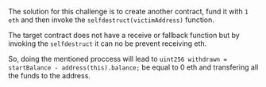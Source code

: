 The solution for this challenge is to create another contract, fund it with `1 eth` and then invoke the `selfdestruct(victimAddress)` function.

The target contract does not have a receive or fallback function but by invoking the `selfdestruct` it can no be prevent receiving eth.

So, doing the mentioned proccess will lead to `uint256 withdrawn = startBalance - address(this).balance;` be equal to 0 eth and transfering all the funds to the address.
